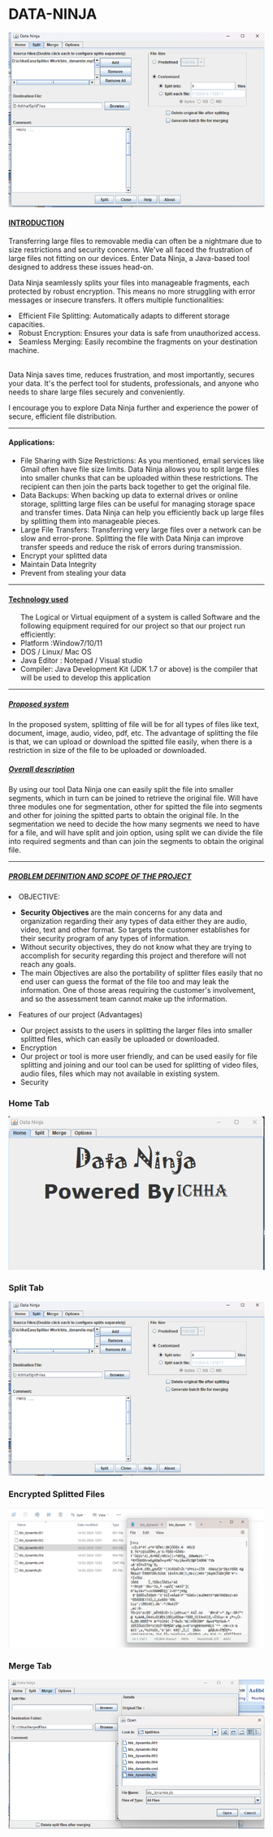 # DATA-NINJA
<img src="https://github.com/ichhakumari/Data-Ninja/blob/main/split_tab.png" >
<h4><u>INTRODUCTION  </u></h4>
<p>

Transferring large files to removable media can often be a nightmare due to size restrictions and security concerns. We've all faced the frustration of large files not fitting on our devices. Enter Data Ninja, a Java-based tool designed to address these issues head-on.</p>
<p>
Data Ninja seamlessly splits your files into manageable fragments, each protected by robust encryption. This means no more struggling with error messages or insecure transfers. It offers multiple functionalities:</p>

<li>Efficient File Splitting: Automatically adapts to different storage capacities.</li>

<li> Robust Encryption: Ensures your data is safe from unauthorized access.</li>
<li>Seamless Merging: Easily recombine the fragments on your destination machine.</li><br>
<p>
Data Ninja saves time, reduces frustration, and most importantly, secures your data. It's the perfect tool for students, professionals, and anyone who needs to share large files securely and conveniently.</p>
<p>
I encourage you to explore Data Ninja further and experience the power of secure, efficient file distribution.</p>
<hr>
<h4> Applications:</h4>
<ul>
<li>  File Sharing with Size Restrictions: As you mentioned, email services like Gmail often have file size limits. Data Ninja allows you to split large files into smaller chunks that can be uploaded within these restrictions. The recipient can then join the parts back together to get the original file. </li>

<li>Data Backups: When backing up data to external drives or online storage, splitting large files can be useful for managing storage space and transfer times. Data Ninja can help you efficiently back up large files by splitting them into manageable pieces. </li>
<li>Large File Transfers: Transferring very large files over a network can be slow and error-prone. Splitting the file with Data Ninja can improve transfer speeds and reduce the risk of errors during transmission.</li>
<li> Encrypt your splitted data</li>
<li> Maintain Data Integrity</li>
<li> Prevent from stealing your data </li>
</ul>
<hr>

<h4><u>Technology used </u></h4>
<ul>
  The Logical or Virtual equipment of a system is called Software and the following equipment required for our project so that our project run efficiently: 
  <li>Platform :Window7/10/11 </li>
  <li> DOS / Linux/ Mac OS </li>
  <li> Java Editor : Notepad / Visual studio</li>
  <li> Compiler: Java Development Kit (JDK 1.7 or above) is the compiler that will be used to develop this 
        application   </li>
</ul>

<hr>

<h5><u> Proposed system</u></h5>
 <p>In the proposed system, splitting of file will be for all types of files like text, document, image, 
audio, video, pdf, etc. The advantage of splitting the file is that, we can upload or download the spitted 
file easily, when there is a restriction in size of the file to be
uploaded or downloaded. </p>

<h5><u>Overall description </u> </h5>
 <p> By using our tool Data Ninja one can easily split the file into smaller segments, which in turn can 
be joined to retrieve the original file. Will have three modules one for segmentation, other for spitted the 
file into segments and other for joining the spitted parts to obtain the original file. In the segmentation we 
need to decide the how many segments we need to have for a file, and will have split and join option, 
using split we can divide the file into required segments and than can join the segments to obtain the 
original file.  </p>
<hr>

<h5><u>PROBLEM DEFINITION AND SCOPE OF THE PROJECT </u></h5> 

<li> OBJECTIVE: </li>
<ul>
 <li><b>Security Objectives </b>are the main concerns for any data and organization regarding their any types 
of data either they are audio, video, text and other format. So targets the customer establishes for 
their security program of any types of information. </li>
<li> Without security objectives, they do not know what they are trying to accomplish for security 
regarding this project and therefore will not reach any goals. </li>
<li>The main Objectives are also the portability of splitter files easily that no end user can guess the 
format of the file too and may leak the information. One of those areas requiring the customer's 
involvement, and so the assessment team cannot make up the information.</li> 
</ul>

<li> Features of our project (Advantages)</li>
<ul>
<li> Our project assists to the users in splitting the larger files into smaller splitted files, which can
easily be uploaded or downloaded.</li> 
  <li> Encryption</li>
<li> Our project or tool is more user friendly, and can be used easily for file splitting and joining and 
our tool can be used for splitting of video files, audio files, files which may not available in 
existing system.</li>
<li>Security</li>
</ul>
</ol>
<h3>Home Tab</h3>
<img src="https://github.com/ichhakumari/Data-Ninja/blob/main/output_1.png">
<h3> Split Tab</h3>
<img src="https://github.com/ichhakumari/Data-Ninja/blob/main/split_tab.png">
<h3>Encrypted Splitted Files</h3>
<img src="https://github.com/ichhakumari/Data-Ninja/blob/main/encrypted_splittedfiles.png">
<h3> Merge Tab</h3>
<img src="https://github.com/ichhakumari/Data-Ninja/blob/main/merge_tab.png">

